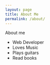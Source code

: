 ```yaml
---
layout: page
title: About Me
permalink: /about/
---
```


About me
<ul>
	<li>Web Developer</li>
	<li>Loves Music</li>
	<li>Plays guitars</li>
	<li>Read books</li>
</ul>
